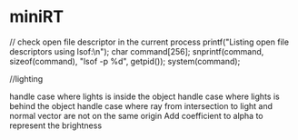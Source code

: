 # miniRT

// check open file descriptor in the current process
	printf("Listing open file descriptors using lsof:\n");
    char command[256];
    snprintf(command, sizeof(command), "lsof -p %d", getpid());
    system(command);

//lighting

handle case where lights is inside the object
handle case where lights is behind the object
handle case where ray from intersection to light and normal vector are not on the same origin
Add coefficient to alpha to represent the brightness

